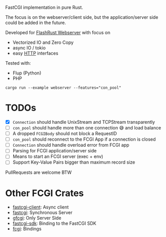 FastCGI implementation in pure Rust.

The focus is on the webserver/client side, but the application/server side could be added in the future.

Developed for [FlashRust Webserver](https://github.com/User65k/flash_rust_ws)
with focus on
- Vectorized IO and Zero Copy
- async IO / tokio
- easy [HTTP](https://crates.io/crates/http) interfaces

Tested with:
- Flup (Python)
- PHP

`cargo run --example webserver --features="con_pool"`

# TODOs

- [x] `Connection` should handle UnixStream and TCPStream transparently
- [ ] `con_pool` should handle more than one connection :sweat_smile: and load balance
- [ ] A dropped `FCGIBody` should not block a RequestID
- [ ] `con_pool` should reconnect to the FCGI App if a connection is closed
- [ ] `Connection` should handle overload error from FCGI app
- [ ] Parsing for FCGI application/server side
- [ ] Means to start an FCGI server (exec + env)
- [ ] Support Key-Value Pairs bigger than maximum record size

PullRequests are welcome BTW

# Other FCGI Crates

- [fastcgi-client](https://crates.io/crates/fastcgi-client): Async client
- [fastcgi](https://crates.io/crates/fastcgi): Synchronous Server
- [gfcgi](https://crates.io/crates/gfcgi): Only Server Side
- [fastcgi-sdk](https://crates.io/crates/fastcgi-sdk): Binding to the FastCGI SDK
- [fcgi](https://crates.io/crates/fcgi): Bindings

